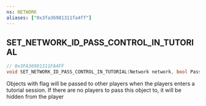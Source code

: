 ```yaml
---
ns: NETWORK
aliases: ["0x3fa36981311fa4ff"]
---
```

## SET_NETWORK_ID_PASS_CONTROL_IN_TUTORIAL

```c
// 0x3FA36981311FA4FF
void SET_NETWORK_ID_PASS_CONTROL_IN_TUTORIAL(Network network, bool PassControl);
```

Objects with flag will be passed to other players when the players enters a tutorial session. If there are no players to pass this object to, it will be hidden from the player

